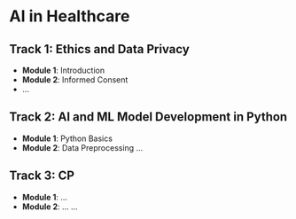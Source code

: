# AI in Healthcare

## Track 1: Ethics and Data Privacy
- **Module 1**: Introduction
- **Module 2**: Informed Consent
- ...

## Track 2: AI and ML Model Development in Python
- **Module 1**: Python Basics
- **Module 2**: Data Preprocessing
...


## Track 3: CP
- **Module 1**: ...
- **Module 2**: ...
...
